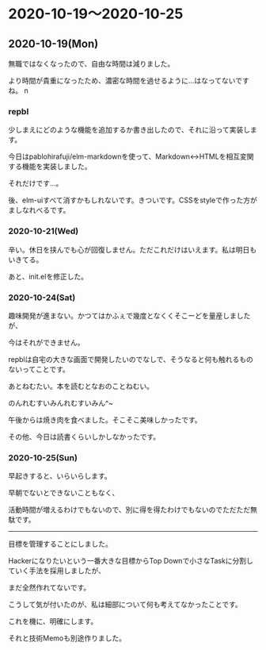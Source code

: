 # 2020-10-19〜2020-10-25

## 2020-10-19(Mon)

無職ではなくなったので、自由な時間は減りました。

より時間が貴重になったため、濃密な時間を過せるように...はなってないですね。
n
### repbl

少しまえにどのような機能を追加するか書き出したので、それに沿って実装します。

今日はpablohirafuji/elm-markdownを使って、Markdown<->HTMLを相互変関する機能を実装しました。

それだけです...。

後、elm-uiすべて消すかもしれないです。きついです。CSSをstyleで作った方がましなれべるです。

### 2020-10-21(Wed)

辛い。休日を挟んでも心が回復しません。ただこれだけはいえます。私は明日もいきてる。

あと、init.elを修正した。

### 2020-10-24(Sat)

趣味開発が進まない。かつてはかふぇで幾度となくくそこーどを量産しましたが、

今はそれができません。

repblは自宅の大きな画面で開発したいのでなしで、そうなると何も触れるものないってことです。

あとねむたい。本を読むとなおのことねむい。

のんれむすいみんれむすいみん^~

午後からは焼き肉を食べました。そこそこ美味しかったです。

その他、今日は読書くらいしかしなかったです。

### 2020-10-25(Sun)

早起きすると、いらいらします。

早朝でないとできないこともなく、

活動時間が増えるわけでもないので、別に得を得たわけでもないのでただただ無駄です。

---

目標を管理することにしました。

Hackerになりたいという一番大きな目標からTop Downで小さなTaskに分割していく手法を採用しましたが、

まだ全然作れてないです。

こうして気が付いたのが、私は細部について何も考えてなかったことです。

これを機に、明確にします。

それと技術Memoも別途作りました。
